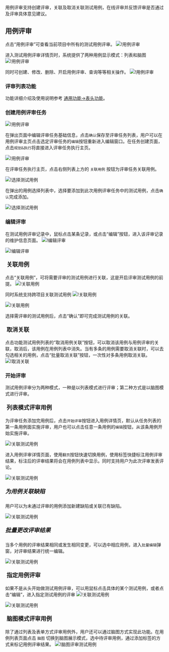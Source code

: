 用例评审支持创建评审，关联及取消关联测试用例，在线评审并反馈评审是否通过及评审具体意见建议。

## 用例评审
点击“用例评审”可查看当前项目中所有的测试用例评审。
![!用例评审](../../img/track/用例评审1.png)

进入测试用例评审详情页时，系统提供了两种用例显示模式：列表和脑图
![!用例评审](../../img/track/用例评审2.png)

同时可创建、修改、删除、开启用例评审、查询等等相关操作。
![!用例评审](../../img/track/用例评审3.png)

### 评审列表功能
功能详细介绍及使用说明参考 [通用功能->表头功能](../../general/#_8)。

### 创建用例评审任务
![!用例评审](../../img/track/用例评审首页.png)

在弹出页面中编辑评审任务基础信息，点击`确认`保存至评审任务列表，用户可以在用例评审主页点击选定评审任务的`编辑`按钮重新进入编辑窗口。在任务创建页面，点击`规划&执行`将直接进入评审任务执行主页。

![!用例评审](../../img/track/创建用例评审.png)

在评审任务执行主页，点击右侧列表上方的 `关联用例` 按钮为评审任务关联用例。

![!选择测试用例](../../img/track/关联测试用例1.png)

在弹出的用例选择列表中，选择要添加到此次用例评审任务中的测试用例，点击`确认`完成添加。

![!选择测试用例](../../img/track/关联测试用例2.png)

### 编辑评审
在测试用例评审记录中，鼠标点击某条记录，或点击“编辑”按钮，进入该评审记录的维护信息页面。
![!编辑评审](../../img/track/编辑评审1.png)

![!编辑评审](../../img/track/编辑评审2.png)

#### <font size=4> 关联用例 </font>
点击“关联用例”，可将需要评审的测试用例进行关联，这是开启评审测试用例的前提。
![!关联用例](../../img/track/关联用例1.png)

同时系统支持跨项目关联测试用例
![!关联用例](../../img/track/关联用例2.png)

![!关联用例](../../img/track/关联用例3.png)

选择需评审的测试用例后，点击“确认”即可完成测试用例的关联。

#### <font size=4> 取消关联 </font>
点击功能测试用例列表的“取消用例关联”按钮，可以取消该用例与用例评审的关联，取消后，该用例在用例列表中消失。当有多条的用例需要取消关联时，可以去勾选相关的用例，点击“批量取消关联”按钮，一次性对多条用例取消关联。
![!取消关联](../../img/track/取消关联.png)


### 开始评审
测试用例评审分为两种模式，一种是以列表模式进行评审；第二种方式是以脑图模式进行评审。

#### <font size=4> 列表模式评审用例 </font>
为评审任务添加完用例后，点击`开始评审`按钮进入用例详情页，默认从任务列表的第一条用例面实施评审，用户也可以点击任意一条用例的`编辑`按钮，从该条用例开始实施评审。

![!关联测试用例](../../img/track/用例评审执行主页.png)

进入用例评审详情页面，使用`翻页`按钮快速切换用例，使用标签快捷标注用例评审结果，标注后的评审结果将会在用例列表中显示。同时支持用户为此次评审发表评论。

![!关联测试用例](../../img/track/用例评审执行详情页.png)

##### <font size=4> 为用例关联缺陷 </font>

用户可以为未通过评审的用例添加新建缺陷或关联已有缺陷。

![!关联测试用例](../../img/track/用例评审关联缺陷.png)

##### <font size=4>批量更改评审结果 </font>

当多个用例的评审结果相同或发生相同变更，可以选中相应用例，进入`批量编辑`弹窗，对评审结果进行统一编辑。

![!关联测试用例](../../img/track/批量更改评审结果.png)

#### <font size=4> 指定用例评审 </font>
如果不是从头开始做测试用例评审，可以用鼠标点击具体的某个测试用例，或者点击“编辑”，进入指定测试用例的评审
![!关联测试用例](../../img/track/指定用例评审1.png)

![!关联测试用例](../../img/track/指定用例评审2.png)

#### <font size=4> 脑图模式评审用例 </font>

除了通过列表及表单方式评审用例外，用户还可以通过脑图方式实现此功能。在用例列表页面点击 `脑图` 切换到脑图展示模式，选中待评审用例，通过添加标签的方式来标记用例评审结果。
![!脑图评审测试用例](../../img/track/脑图评审测试用例.png)
